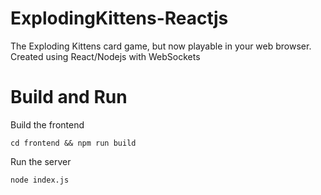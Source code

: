 # ExplodingKittens-Reactjs
The Exploding Kittens card game, but now playable in your web browser. Created using React/Nodejs with WebSockets

# Build and Run

Build the frontend

`cd frontend && npm run build`

Run the server

`node index.js`
